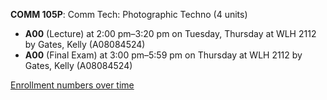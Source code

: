 **COMM 105P**: Comm Tech: Photographic Techno (4 units)

- **A00** (Lecture) at 2:00 pm–3:20 pm on Tuesday, Thursday at WLH 2112 by Gates, Kelly (A08084524)
- **A00** (Final Exam) at 3:00 pm–5:59 pm on Thursday at WLH 2112 by Gates, Kelly (A08084524)

[Enrollment numbers over time](./COMM105P.tsv)
